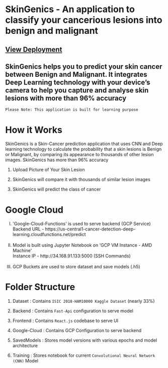 # SkinGenics - An application to classify your cancerious lesions into benign and malignant

## <a href="https://skingenics.netlify.app/" >View Deployment</a>

## SkinGenics helps you to predict your skin cancer between Benign and Malignant. It integrates Deep Learning technology with your device’s camera to help you capture and analyse skin lesions with more than 96% accuracy

`Please Note: This application is built for learning purpose `

# How it Works
SkinGenics is a Skin-Cancer prediction application that uses CNN and Deep learning technology to calculate the probability that a skin lesions is Benign or Malignant, by comparing its appearance to thousands of other lesion images. SkinGenics has more than 96% accuracy

1. Upload Picture of Your Skin Lesion

2. SkinGenics will compare it with thousands of similar lesion images

3. SkinGenics will predict the class of cancer


# Google Cloud 

  <ol type="I">
  
  <li> 'Google-Cloud-Functions' is used to serve backend (GCP Service) <br>
        Backend URL - https://us-central1-cancer-detection-deep-learning.cloudfunctions.net/predict </li> <br>
      
  <li> Model is built using Jupyter Notebook on 'GCP VM Instance - AMD Machine' <br>
        Instance IP - http://34.168.91.133:5000 (SSH Commands) </li> <br>
  
  <li> GCP Buckets are used to store dataset and save models (.h5) </li>
  
  </ol>
  
  

# Folder Structure

1. Dataset : Contains `ISIC 2018-HAM10000 Kaggle Dataset` (nearly 33%)

2. Backend : Contains `Fast-Api` configuration to serve model

3. Frontend : Contains `React.js` codebase to serve UI

4. Google-Cloud : Contains GCP Configuration to serve backend
  
5. SavedModels : Stores model versions with various epochs and model architecture

6. Training : Stores notebook for current `Convolutional Neural Network (CNN)` Model
